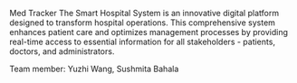 Med Tracker
The Smart Hospital System is an innovative digital platform designed to transform hospital operations. This comprehensive system enhances patient care and optimizes management processes by providing real-time access to essential information for all stakeholders - patients, doctors, and administrators.

Team member: Yuzhi Wang, Sushmita Bahala
